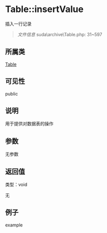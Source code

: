 # Table::insertValue

插入一行记录

> *文件信息* suda\archive\Table.php: 31~597

## 所属类 

[Table](../Table.md)

## 可见性

 public 

## 说明


用于提供对数据表的操作



## 参数


无参数


## 返回值

类型：void

无



## 例子

example